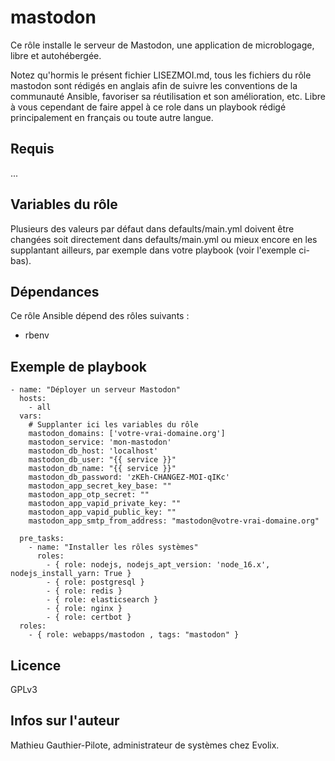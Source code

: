 mastodon
=========

Ce rôle installe le serveur de Mastodon, une application de microblogage, libre et autohébergée. 

Notez qu'hormis le présent fichier LISEZMOI.md, tous les fichiers du rôle mastodon sont rédigés en anglais afin de suivre les conventions de la communauté Ansible, favoriser sa réutilisation et son amélioration, etc. Libre à vous cependant de faire appel à ce role dans un playbook rédigé principalement en français ou toute autre langue.

Requis
------

...

Variables du rôle
-----------------

Plusieurs des valeurs par défaut dans defaults/main.yml doivent être changées soit directement dans defaults/main.yml ou mieux encore en les supplantant ailleurs, par exemple dans votre playbook (voir l'exemple ci-bas).

Dépendances
------------

Ce rôle Ansible dépend des rôles suivants :

- rbenv

Exemple de playbook
-------------------

```
- name: "Déployer un serveur Mastodon"
  hosts: 
    - all
  vars:
    # Supplanter ici les variables du rôle
    mastodon_domains: ['votre-vrai-domaine.org']
    mastodon_service: 'mon-mastodon'
    mastodon_db_host: 'localhost'
    mastodon_db_user: "{{ service }}"
    mastodon_db_name: "{{ service }}"
    mastodon_db_password: 'zKEh-CHANGEZ-MOI-qIKc'
    mastodon_app_secret_key_base: ""
    mastodon_app_otp_secret: ""
    mastodon_app_vapid_private_key: ""
    mastodon_app_vapid_public_key: ""
    mastodon_app_smtp_from_address: "mastodon@votre-vrai-domaine.org"

  pre_tasks:
    - name: "Installer les rôles systèmes"
      roles:
        - { role: nodejs, nodejs_apt_version: 'node_16.x', nodejs_install_yarn: True }
        - { role: postgresql }
        - { role: redis }
        - { role: elasticsearch }
        - { role: nginx }
        - { role: certbot }
  roles:
    - { role: webapps/mastodon , tags: "mastodon" }
```

Licence
-------

GPLv3

Infos sur l'auteur
------------------

Mathieu Gauthier-Pilote, administrateur de systèmes chez Evolix.
